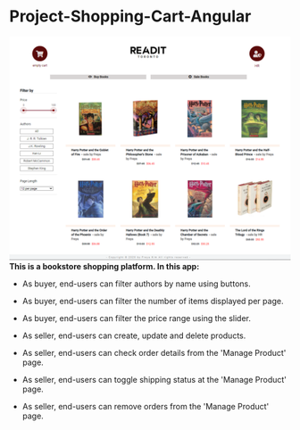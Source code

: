 # Project-Shopping-Cart-Angular
![main_page](./screenShot_main.PNG?raw=true)
**This is a bookstore shopping platform. In this app:**
* As buyer, end-users can filter authors by name using buttons.
* As buyer, end-users can filter the number of items displayed per page.
* As buyer, end-users can filter the price range using the slider.

* As seller, end-users can create, update and delete products.
* As seller, end-users can check order details from the 'Manage Product' page.
* As seller, end-users can toggle shipping status at the 'Manage Product' page.
* As seller, end-users can remove orders from the 'Manage Product' page.
 


